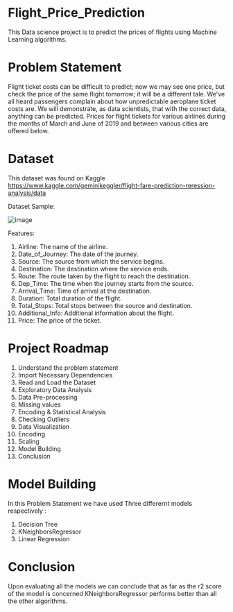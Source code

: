 # Flight_Price_Prediction
This Data science project is to predict the prices of flights using Machine Learning algorithms.

# Problem Statement

Flight ticket costs can be difficult to predict; now we may see one price, but check the price of the same flight tomorrow; it will be a different tale. We've all heard passengers complain about how unpredictable aeroplane ticket costs are. We will demonstrate, as data scientists, that with the correct data, anything can be predicted. Prices for flight tickets for various airlines during the months of March and June of 2019 and between various cities are offered below.

# Dataset

This dataset was found on Kaggle https://www.kaggle.com/geminikeggler/flight-fare-prediction-reression-analysis/data

Dataset Sample:

![image](https://user-images.githubusercontent.com/73887085/152725330-ab67f9fc-ef7f-4f53-a8a7-18aabaa45cc8.png)

Features:

1. Airline: The name of the airline.
2. Date_of_Journey: The date of the journey.
3. Source: The source from which the service begins.
4. Destination: The destination where the service ends.
5. Route: The route taken by the flight to reach the destination.
6. Dep_Time: The time when the journey starts from the source.
7. Arrival_Time: Time of arrival at the destination.
8. Duration: Total duration of the flight.
9. Total_Stops: Total stops between the source and destination.
10. Additional_Info: Additional information about the flight.
11. Price: The price of the ticket.

# Project Roadmap
1. Understand the problem statement
2. Import Necessary Dependencies
3. Read and Load the Dataset
4. Exploratory Data Analysis
5. Data Pre-processing
6. Missing values
7. Encoding & Statistical Analysis
8. Checking Outliers
9. Data Visualization
10. Encoding 
11. Scaling
12. Model Building
13. Conclusion

# Model Building

In this Problem Statement we have used Three differernt models respectively :

1. Decision Tree
2. KNeighborsRegressor
3. Linear Regression

# Conclusion

Upon evaluating all the models we can conclude that as far as the r2 score of the model is concerned KNeighborsRegressor performs better than all the other algorithms.

